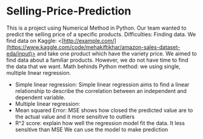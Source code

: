 # Selling-Price-Prediction
This is a project using Numerical Method in Python. Our team wanted to predict the selling price of a specific products.
Difficulties: Finding data. We find data on Kaggle: <[http://example.com/](https://www.kaggle.com/code/mehakiftikhar/amazon-sales-dataset-eda/input)> and take one product which have the variety price. We aimed to find data about a familiar products. However, we do not have time to find the data that we want.
Math behinds Python method: we using single, multiple linear regression. 
- Simple linear regression:    Simple linear regression aims to find a linear relationship to describe the correlation between an independent and dependent variable.
- Multiple linear regression:
- Mean squared Error: MSE shows how closed the predicted value are to the actual value and it more sensitive to outliers
- R^2 score: explain how well the regression model fit the data. It less sensitive than MSE
We can use the model to make prediction 

